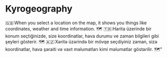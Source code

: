 # Kyrogeography
🇬🇧:When you select a location on the map, it shows you things like coordinates, weather and time information. 🗺 
🇹🇷:Harita üzerinde bir konum seçtiğinizde, size koordinatlar, hava durumu ve zaman bilgileri gibi şeyleri gösterir. 🗺 
🇦🇿:Xəritə üzərində bir mövqe seçdiyiniz zaman, sizə koordinatlar, hava şəraiti və vaxt məlumatları kimi məlumatlar göstərilir. 🗺"

